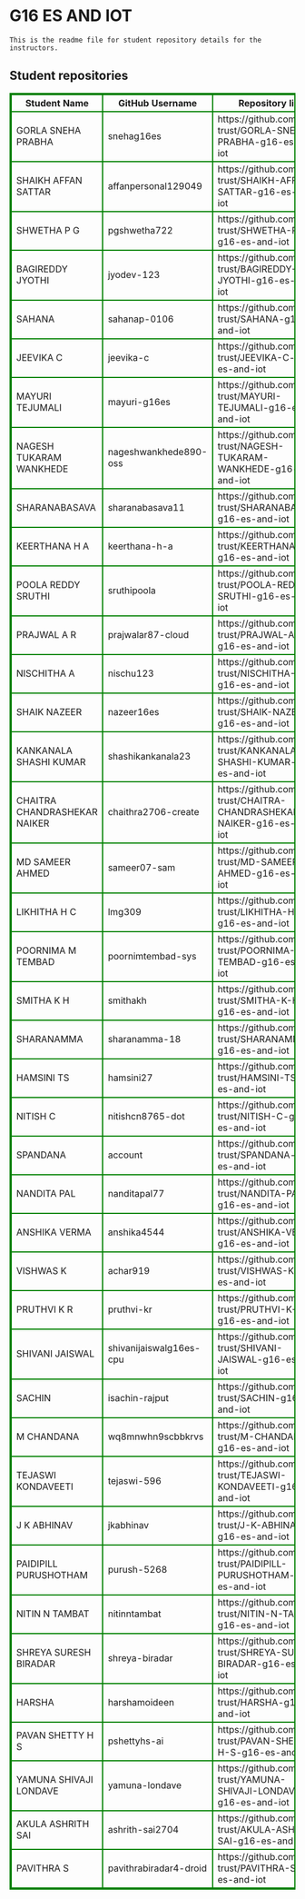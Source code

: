 # G16 ES AND IOT
    This is the readme file for student repository details for the instructors.
## Student repositories 
<table style="border : 2px solid green; width:100%;">
<tr >
<th style="border : 2px solid green;">Student Name</th>
<th style="border : 2px solid green;">GitHub Username</th>
<th style="border : 2px solid green;">Repository link</th>
</tr>
<tr style="border : 2px solid green;">
<td style="border : 2px solid green;">GORLA SNEHA PRABHA</td> 

<td style="border : 2px solid green;">snehag16es</td> 

<td style="border : 2px solid green;">https://github.com/sure-trust/GORLA-SNEHA-PRABHA-g16-es-and-iot</td> 
</tr>

<tr style="border : 2px solid green;">
<td style="border : 2px solid green;">SHAIKH AFFAN SATTAR</td> 

<td style="border : 2px solid green;">affanpersonal129049</td> 

<td style="border : 2px solid green;">https://github.com/sure-trust/SHAIKH-AFFAN-SATTAR-g16-es-and-iot</td> 
</tr>

<tr style="border : 2px solid green;">
<td style="border : 2px solid green;">SHWETHA P G</td> 

<td style="border : 2px solid green;">pgshwetha722</td> 

<td style="border : 2px solid green;">https://github.com/sure-trust/SHWETHA-P-G-g16-es-and-iot</td> 
</tr>

<tr style="border : 2px solid green;">
<td style="border : 2px solid green;">BAGIREDDY JYOTHI</td> 

<td style="border : 2px solid green;">jyodev-123</td> 

<td style="border : 2px solid green;">https://github.com/sure-trust/BAGIREDDY-JYOTHI-g16-es-and-iot</td> 
</tr>

<tr style="border : 2px solid green;">
<td style="border : 2px solid green;">SAHANA</td> 

<td style="border : 2px solid green;">sahanap-0106</td> 

<td style="border : 2px solid green;">https://github.com/sure-trust/SAHANA-g16-es-and-iot</td> 
</tr>

<tr style="border : 2px solid green;">
<td style="border : 2px solid green;">JEEVIKA C</td> 

<td style="border : 2px solid green;">jeevika-c</td> 

<td style="border : 2px solid green;">https://github.com/sure-trust/JEEVIKA-C-g16-es-and-iot</td> 
</tr>

<tr style="border : 2px solid green;">
<td style="border : 2px solid green;">MAYURI TEJUMALI</td> 

<td style="border : 2px solid green;">mayuri-g16es</td> 

<td style="border : 2px solid green;">https://github.com/sure-trust/MAYURI-TEJUMALI-g16-es-and-iot</td> 
</tr>

<tr style="border : 2px solid green;">
<td style="border : 2px solid green;">NAGESH TUKARAM WANKHEDE</td> 

<td style="border : 2px solid green;">nageshwankhede890-oss</td> 

<td style="border : 2px solid green;">https://github.com/sure-trust/NAGESH-TUKARAM-WANKHEDE-g16-es-and-iot</td> 
</tr>

<tr style="border : 2px solid green;">
<td style="border : 2px solid green;">SHARANABASAVA</td> 

<td style="border : 2px solid green;">sharanabasava11</td> 

<td style="border : 2px solid green;">https://github.com/sure-trust/SHARANABASAVA-g16-es-and-iot</td> 
</tr>

<tr style="border : 2px solid green;">
<td style="border : 2px solid green;">KEERTHANA H A</td> 

<td style="border : 2px solid green;">keerthana-h-a</td> 

<td style="border : 2px solid green;">https://github.com/sure-trust/KEERTHANA-H-A-g16-es-and-iot</td> 
</tr>

<tr style="border : 2px solid green;">
<td style="border : 2px solid green;">POOLA REDDY SRUTHI</td> 

<td style="border : 2px solid green;">sruthipoola</td> 

<td style="border : 2px solid green;">https://github.com/sure-trust/POOLA-REDDY-SRUTHI-g16-es-and-iot</td> 
</tr>

<tr style="border : 2px solid green;">
<td style="border : 2px solid green;">PRAJWAL A R</td> 

<td style="border : 2px solid green;">prajwalar87-cloud</td> 

<td style="border : 2px solid green;">https://github.com/sure-trust/PRAJWAL-A-R-g16-es-and-iot</td> 
</tr>

<tr style="border : 2px solid green;">
<td style="border : 2px solid green;">NISCHITHA A</td> 

<td style="border : 2px solid green;">nischu123</td> 

<td style="border : 2px solid green;">https://github.com/sure-trust/NISCHITHA-A-g16-es-and-iot</td> 
</tr>

<tr style="border : 2px solid green;">
<td style="border : 2px solid green;">SHAIK NAZEER</td> 

<td style="border : 2px solid green;">nazeer16es</td> 

<td style="border : 2px solid green;">https://github.com/sure-trust/SHAIK-NAZEER-g16-es-and-iot</td> 
</tr>

<tr style="border : 2px solid green;">
<td style="border : 2px solid green;">KANKANALA SHASHI KUMAR</td> 

<td style="border : 2px solid green;">shashikankanala23</td> 

<td style="border : 2px solid green;">https://github.com/sure-trust/KANKANALA-SHASHI-KUMAR-g16-es-and-iot</td> 
</tr>

<tr style="border : 2px solid green;">
<td style="border : 2px solid green;">CHAITRA CHANDRASHEKAR NAIKER</td> 

<td style="border : 2px solid green;">chaithra2706-create</td> 

<td style="border : 2px solid green;">https://github.com/sure-trust/CHAITRA-CHANDRASHEKAR-NAIKER-g16-es-and-iot</td> 
</tr>

<tr style="border : 2px solid green;">
<td style="border : 2px solid green;">MD SAMEER AHMED</td> 

<td style="border : 2px solid green;">sameer07-sam</td> 

<td style="border : 2px solid green;">https://github.com/sure-trust/MD-SAMEER-AHMED-g16-es-and-iot</td> 
</tr>

<tr style="border : 2px solid green;">
<td style="border : 2px solid green;">LIKHITHA H C</td> 

<td style="border : 2px solid green;">lmg309</td> 

<td style="border : 2px solid green;">https://github.com/sure-trust/LIKHITHA-H-C-g16-es-and-iot</td> 
</tr>

<tr style="border : 2px solid green;">
<td style="border : 2px solid green;">POORNIMA M TEMBAD</td> 

<td style="border : 2px solid green;">poornimtembad-sys</td> 

<td style="border : 2px solid green;">https://github.com/sure-trust/POORNIMA-M-TEMBAD-g16-es-and-iot</td> 
</tr>

<tr style="border : 2px solid green;">
<td style="border : 2px solid green;">SMITHA K H</td> 

<td style="border : 2px solid green;">smithakh</td> 

<td style="border : 2px solid green;">https://github.com/sure-trust/SMITHA-K-H-g16-es-and-iot</td> 
</tr>

<tr style="border : 2px solid green;">
<td style="border : 2px solid green;">SHARANAMMA</td> 

<td style="border : 2px solid green;">sharanamma-18</td> 

<td style="border : 2px solid green;">https://github.com/sure-trust/SHARANAMMA-g16-es-and-iot</td> 
</tr>

<tr style="border : 2px solid green;">
<td style="border : 2px solid green;">HAMSINI TS</td> 

<td style="border : 2px solid green;">hamsini27</td> 

<td style="border : 2px solid green;">https://github.com/sure-trust/HAMSINI-TS-g16-es-and-iot</td> 
</tr>

<tr style="border : 2px solid green;">
<td style="border : 2px solid green;">NITISH C</td> 

<td style="border : 2px solid green;">nitishcn8765-dot</td> 

<td style="border : 2px solid green;">https://github.com/sure-trust/NITISH-C-g16-es-and-iot</td> 
</tr>

<tr style="border : 2px solid green;">
<td style="border : 2px solid green;">SPANDANA</td> 

<td style="border : 2px solid green;">account</td> 

<td style="border : 2px solid green;">https://github.com/sure-trust/SPANDANA-g16-es-and-iot</td> 
</tr>

<tr style="border : 2px solid green;">
<td style="border : 2px solid green;">NANDITA PAL</td> 

<td style="border : 2px solid green;">nanditapal77</td> 

<td style="border : 2px solid green;">https://github.com/sure-trust/NANDITA-PAL-g16-es-and-iot</td> 
</tr>

<tr style="border : 2px solid green;">
<td style="border : 2px solid green;">ANSHIKA VERMA</td> 

<td style="border : 2px solid green;">anshika4544</td> 

<td style="border : 2px solid green;">https://github.com/sure-trust/ANSHIKA-VERMA-g16-es-and-iot</td> 
</tr>

<tr style="border : 2px solid green;">
<td style="border : 2px solid green;">VISHWAS K</td> 

<td style="border : 2px solid green;">achar919</td> 

<td style="border : 2px solid green;">https://github.com/sure-trust/VISHWAS-K-g16-es-and-iot</td> 
</tr>

<tr style="border : 2px solid green;">
<td style="border : 2px solid green;">PRUTHVI K R</td> 

<td style="border : 2px solid green;">pruthvi-kr</td> 

<td style="border : 2px solid green;">https://github.com/sure-trust/PRUTHVI-K-R-g16-es-and-iot</td> 
</tr>

<tr style="border : 2px solid green;">
<td style="border : 2px solid green;">SHIVANI JAISWAL</td> 

<td style="border : 2px solid green;">shivanijaiswalg16es-cpu</td> 

<td style="border : 2px solid green;">https://github.com/sure-trust/SHIVANI-JAISWAL-g16-es-and-iot</td> 
</tr>

<tr style="border : 2px solid green;">
<td style="border : 2px solid green;">SACHIN</td> 

<td style="border : 2px solid green;">isachin-rajput</td> 

<td style="border : 2px solid green;">https://github.com/sure-trust/SACHIN-g16-es-and-iot</td> 
</tr>

<tr style="border : 2px solid green;">
<td style="border : 2px solid green;">M CHANDANA</td> 

<td style="border : 2px solid green;">wq8mnwhn9scbbkrvs</td> 

<td style="border : 2px solid green;">https://github.com/sure-trust/M-CHANDANA-g16-es-and-iot</td> 
</tr>

<tr style="border : 2px solid green;">
<td style="border : 2px solid green;">TEJASWI KONDAVEETI</td> 

<td style="border : 2px solid green;">tejaswi-596</td> 

<td style="border : 2px solid green;">https://github.com/sure-trust/TEJASWI-KONDAVEETI-g16-es-and-iot</td> 
</tr>

<tr style="border : 2px solid green;">
<td style="border : 2px solid green;">J K ABHINAV</td> 

<td style="border : 2px solid green;">jkabhinav</td> 

<td style="border : 2px solid green;">https://github.com/sure-trust/J-K-ABHINAV-g16-es-and-iot</td> 
</tr>

<tr style="border : 2px solid green;">
<td style="border : 2px solid green;">PAIDIPILL PURUSHOTHAM</td> 

<td style="border : 2px solid green;">purush-5268</td> 

<td style="border : 2px solid green;">https://github.com/sure-trust/PAIDIPILL-PURUSHOTHAM-g16-es-and-iot</td> 
</tr>

<tr style="border : 2px solid green;">
<td style="border : 2px solid green;">NITIN N TAMBAT</td> 

<td style="border : 2px solid green;">nitinntambat</td> 

<td style="border : 2px solid green;">https://github.com/sure-trust/NITIN-N-TAMBAT-g16-es-and-iot</td> 
</tr>

<tr style="border : 2px solid green;">
<td style="border : 2px solid green;">SHREYA SURESH BIRADAR</td> 

<td style="border : 2px solid green;">shreya-biradar</td> 

<td style="border : 2px solid green;">https://github.com/sure-trust/SHREYA-SURESH-BIRADAR-g16-es-and-iot</td> 
</tr>

<tr style="border : 2px solid green;">
<td style="border : 2px solid green;">HARSHA</td> 

<td style="border : 2px solid green;">harshamoideen</td> 

<td style="border : 2px solid green;">https://github.com/sure-trust/HARSHA-g16-es-and-iot</td> 
</tr>

<tr style="border : 2px solid green;">
<td style="border : 2px solid green;">PAVAN SHETTY H S</td> 

<td style="border : 2px solid green;">pshettyhs-ai</td> 

<td style="border : 2px solid green;">https://github.com/sure-trust/PAVAN-SHETTY-H-S-g16-es-and-iot</td> 
</tr>

<tr style="border : 2px solid green;">
<td style="border : 2px solid green;">YAMUNA SHIVAJI LONDAVE</td> 

<td style="border : 2px solid green;">yamuna-londave</td> 

<td style="border : 2px solid green;">https://github.com/sure-trust/YAMUNA-SHIVAJI-LONDAVE-g16-es-and-iot</td> 
</tr>

<tr style="border : 2px solid green;">
<td style="border : 2px solid green;">AKULA ASHRITH SAI</td> 

<td style="border : 2px solid green;">ashrith-sai2704</td> 

<td style="border : 2px solid green;">https://github.com/sure-trust/AKULA-ASHRITH-SAI-g16-es-and-iot</td> 
</tr>

<tr style="border : 2px solid green;">
<td style="border : 2px solid green;">PAVITHRA S</td> 

<td style="border : 2px solid green;">pavithrabiradar4-droid</td> 

<td style="border : 2px solid green;">https://github.com/sure-trust/PAVITHRA-S-g16-es-and-iot</td> 
</tr>
